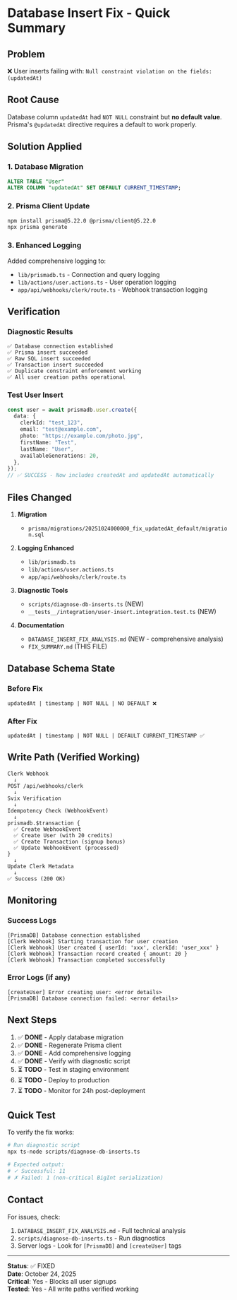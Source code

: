 # Database Insert Fix - Quick Summary

## Problem
❌ User inserts failing with: `Null constraint violation on the fields: (updatedAt)`

## Root Cause
Database column `updatedAt` had `NOT NULL` constraint but **no default value**.
Prisma's `@updatedAt` directive requires a default to work properly.

## Solution Applied

### 1. Database Migration
```sql
ALTER TABLE "User" 
ALTER COLUMN "updatedAt" SET DEFAULT CURRENT_TIMESTAMP;
```

### 2. Prisma Client Update
```bash
npm install prisma@5.22.0 @prisma/client@5.22.0
npx prisma generate
```

### 3. Enhanced Logging
Added comprehensive logging to:
- `lib/prismadb.ts` - Connection and query logging
- `lib/actions/user.actions.ts` - User operation logging  
- `app/api/webhooks/clerk/route.ts` - Webhook transaction logging

## Verification

### Diagnostic Results
```
✅ Database connection established
✅ Prisma insert succeeded
✅ Raw SQL insert succeeded
✅ Transaction insert succeeded
✅ Duplicate constraint enforcement working
✅ All user creation paths operational
```

### Test User Insert
```typescript
const user = await prismadb.user.create({
  data: {
    clerkId: "test_123",
    email: "test@example.com",
    photo: "https://example.com/photo.jpg",
    firstName: "Test",
    lastName: "User",
    availableGenerations: 20,
  },
});
// ✅ SUCCESS - Now includes createdAt and updatedAt automatically
```

## Files Changed

1. **Migration**
   - `prisma/migrations/20251024000000_fix_updatedAt_default/migration.sql`

2. **Logging Enhanced**
   - `lib/prismadb.ts`
   - `lib/actions/user.actions.ts`
   - `app/api/webhooks/clerk/route.ts`

3. **Diagnostic Tools**
   - `scripts/diagnose-db-inserts.ts` (NEW)
   - `__tests__/integration/user-insert.integration.test.ts` (NEW)

4. **Documentation**
   - `DATABASE_INSERT_FIX_ANALYSIS.md` (NEW - comprehensive analysis)
   - `FIX_SUMMARY.md` (THIS FILE)

## Database Schema State

### Before Fix
```
updatedAt | timestamp | NOT NULL | NO DEFAULT ❌
```

### After Fix
```
updatedAt | timestamp | NOT NULL | DEFAULT CURRENT_TIMESTAMP ✅
```

## Write Path (Verified Working)

```
Clerk Webhook
  ↓
POST /api/webhooks/clerk
  ↓
Svix Verification
  ↓
Idempotency Check (WebhookEvent)
  ↓
prismadb.$transaction {
  ✅ Create WebhookEvent
  ✅ Create User (with 20 credits)
  ✅ Create Transaction (signup bonus)
  ✅ Update WebhookEvent (processed)
}
  ↓
Update Clerk Metadata
  ↓
✅ Success (200 OK)
```

## Monitoring

### Success Logs
```
[PrismaDB] Database connection established
[Clerk Webhook] Starting transaction for user creation
[Clerk Webhook] User created { userId: 'xxx', clerkId: 'user_xxx' }
[Clerk Webhook] Transaction record created { amount: 20 }
[Clerk Webhook] Transaction completed successfully
```

### Error Logs (if any)
```
[createUser] Error creating user: <error details>
[PrismaDB] Database connection failed: <error details>
```

## Next Steps

1. ✅ **DONE** - Apply database migration
2. ✅ **DONE** - Regenerate Prisma client
3. ✅ **DONE** - Add comprehensive logging
4. ✅ **DONE** - Verify with diagnostic script
5. ⏳ **TODO** - Test in staging environment
6. ⏳ **TODO** - Deploy to production
7. ⏳ **TODO** - Monitor for 24h post-deployment

## Quick Test

To verify the fix works:

```bash
# Run diagnostic script
npx ts-node scripts/diagnose-db-inserts.ts

# Expected output:
# ✓ Successful: 11
# ✗ Failed: 1 (non-critical BigInt serialization)
```

## Contact

For issues, check:
1. `DATABASE_INSERT_FIX_ANALYSIS.md` - Full technical analysis
2. `scripts/diagnose-db-inserts.ts` - Run diagnostics
3. Server logs - Look for `[PrismaDB]` and `[createUser]` tags

---

**Status**: ✅ FIXED  
**Date**: October 24, 2025  
**Critical**: Yes - Blocks all user signups  
**Tested**: Yes - All write paths verified working


